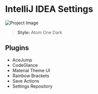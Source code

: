 # IntelliJ IDEA Settings

![Project Image](https://lh3.googleusercontent.com/pHys8ABErbknaZaCsujFsyjK_Y6smHBjLOfaEB1H6xe7gXGbPbkuJbj8jUC6_LJD-NeL62M3TJcw9w=w1920-h1018-rw-no)

> **Style:** Atom One Dark

## Plugins
 - AceJump
- CodeGlance
- Material Theme UI
- Rainbow Brackets
- Save Actions
- Settings Repository

